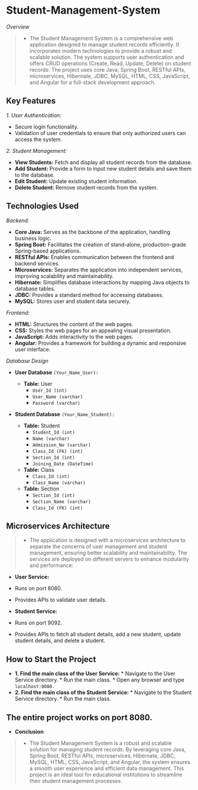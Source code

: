 # Student-Management-System
*Overview*
>* The Student Management System is a comprehensive web application designed to manage student records efficiently. It incorporates modern technologies to provide a robust and scalable solution. The system supports user authentication and offers CRUD operations (Create, Read, Update, Delete) on student records. The project uses core Java, Spring Boot, RESTful APIs, microservices, Hibernate, JDBC, MySQL, HTML, CSS, JavaScript, and Angular for a full-stack development approach.

## Key Features
*1. User Authentication:*
* Secure login functionality.
* Validation of user credentials to ensure that only authorized users can access the system.
  
*2. Student Management:*
* **View Students:** Fetch and display all student records from the database.
* **Add Student:** Provide a form to input new student details and save them to the database.
* **Edit Student:** Update existing student information.
* **Delete Student:** Remove student records from the system.

## Technologies Used
*Backend:*
* **Core Java:** Serves as the backbone of the application, handling business logic.
* **Spring Boot:** Facilitates the creation of stand-alone, production-grade Spring-based applications.
* **RESTful APIs:** Enables communication between the frontend and backend services.
* **Microservices:** Separates the application into independent services, improving scalability and maintainability.
* **Hibernate:** Simplifies database interactions by mapping Java objects to database tables.
* **JDBC:** Provides a standard method for accessing databases.
* **MySQL:** Stores user and student data securely.

*Frontend:*
* **HTML:** Structures the content of the web pages.
* **CSS:** Styles the web pages for an appealing visual presentation.
* **JavaScript:** Adds interactivity to the web pages.
* **Angular:** Provides a framework for building a dynamic and responsive user interface.

*Database Design*
* **User Database** `(Your_Name_User):`
   * **Table:**  User
      *  `User_Id (int)`
      * `User_Name (varchar)`
      * `Password (varchar)`

* **Student Database** `(Your_Name_Student):`
   * **Table:**  Student
      * `Student_Id (int)`
      * `Name (varchar)`
      * `Admission_No (varchar)`
      * `Class_Id (FK) (int)`
      * `Section_Id (int)`
      * `Joining_Date (DateTime)`
   * **Table:**  Class
      * `Class_Id (int)`
      * `Class_Name (varchar)`
   * **Table:**  Section
      * `Section_Id (int)`
      * `Section_Name (varchar)`
      * `Class_Id (FK) (int)`
## Microservices Architecture
>* The application is designed with a microservices architecture to separate the concerns of user management and student management, ensuring better scalability and maintainability. The services are deployed on different servers to enhance modularity and performance:

* **User Service:**
* Runs on port 8080.
* Provides APIs to validate user details.

* **Student Service:**
* Runs on port 9092.
* Provides APIs to fetch all student details, add a new student, update student details, and delete a student.

## How to Start the Project
* **1. Find the main class of the User Service:**
       * Navigate to the User Service directory.
       * Run the main class.
       * Open any browser and type `localhost:8080.`
* **2. Find the main class of the Student Service:**
       * Navigate to the Student Service directory.
       * Run the main class.

 ## The entire project works on port 8080.
 


* **Conclusion**
>*  The Student Management System is a robust and scalable solution for managing student records. By leveraging core Java, Spring Boot, RESTful APIs, microservices, Hibernate, JDBC, MySQL, HTML, CSS, JavaScript, and Angular, the system ensures a smooth user experience and efficient data management. This project is an ideal tool for educational institutions to streamline their student management processes.
 




